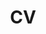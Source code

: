 ---
title: CV
eleventyNavigation:
  key: CV
  url: /static/assets/nataliehman-cv.pdf
  permalink: false
  order: 2
---